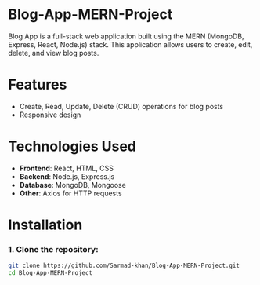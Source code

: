 # Blog-App-MERN-Project
Blog App is a full-stack web application built using the MERN (MongoDB, Express, React, Node.js) stack. This application allows users to create, edit, delete, and view blog posts.

# Features
- Create, Read, Update, Delete (CRUD) operations for blog posts
- Responsive design
  

# Technologies Used
- **Frontend**: React, HTML, CSS
- **Backend**: Node.js, Express.js
- **Database**: MongoDB, Mongoose
- **Other**: Axios for HTTP requests

# Installation

### 1. Clone the repository:
```bash
git clone https://github.com/Sarmad-khan/Blog-App-MERN-Project.git
cd Blog-App-MERN-Project
